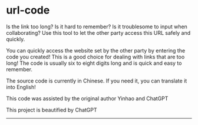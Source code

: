 # url-code
Is the link too long? Is it hard to remember? Is it troublesome to input when collaborating? Use this tool to let the other party access this URL safely and quickly.

You can quickly access the website set by the other party by entering the code you created! This is a good choice for dealing with links that are too long! The code is usually six to eight digits long and is quick and easy to remember.

The source code is currently in Chinese. If you need it, you can translate it into English!

This code was assisted by the original author Yinhao and ChatGPT

This project is beautified by ChatGPT

---------------------------------------------------------------------------------------------------------